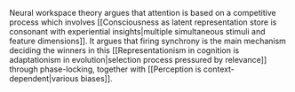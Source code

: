 ---
---

Neural workspace theory argues that attention is based on a competitive process which involves [[Consciousness as latent representation store is consonant with experiential insights|multiple simultaneous stimuli and feature dimensions]]. It argues that firing synchrony is the main mechanism deciding the winners in this [[Representationism in cognition is adaptationism in evolution|selection process pressured by relevance]] through phase-locking, together with [[Perception is context-dependent|various biases]].